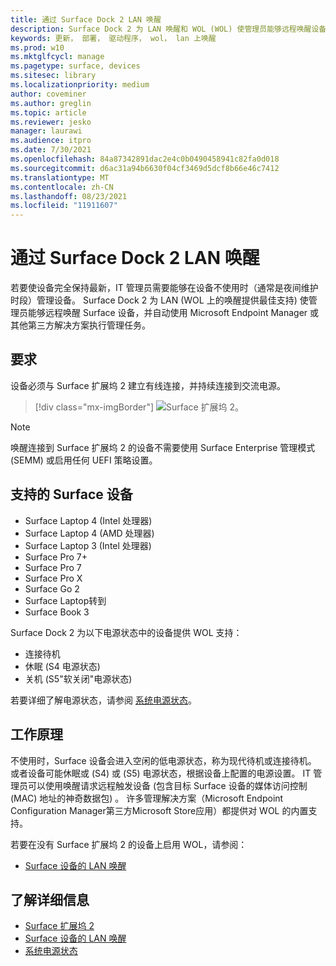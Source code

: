 ```yaml
---
title: 通过 Surface Dock 2 LAN 唤醒
description: Surface Dock 2 为 LAN 唤醒和 WOL (WOL) 使管理员能够远程唤醒设备并自动执行管理任务。
keywords: 更新， 部署， 驱动程序， wol， lan 上唤醒
ms.prod: w10
ms.mktglfcycl: manage
ms.pagetype: surface, devices
ms.sitesec: library
ms.localizationpriority: medium
author: coveminer
ms.author: greglin
ms.topic: article
ms.reviewer: jesko
manager: laurawi
ms.audience: itpro
ms.date: 7/30/2021
ms.openlocfilehash: 84a87342891dac2e4c0b0490458941c82fa0d018
ms.sourcegitcommit: d6ac31a94b6630f04cf3469d5dcf8b66e46c7412
ms.translationtype: MT
ms.contentlocale: zh-CN
ms.lasthandoff: 08/23/2021
ms.locfileid: "11911607"
---
```

# <a name="wake-on-lan-with-surface-dock-2"></a>通过 Surface Dock 2 LAN 唤醒

若要使设备完全保持最新，IT 管理员需要能够在设备不使用时（通常是夜间维护时段）管理设备。 Surface Dock 2 为 LAN (WOL 上的唤醒提供最佳支持) 使管理员能够远程唤醒 Surface 设备，并自动使用 Microsoft Endpoint Manager 或其他第三方解决方案执行管理任务。

## <a name="requirements"></a>要求

设备必须与 Surface 扩展坞 2 建立有线连接，并持续连接到交流电源。

> [!div class="mx-imgBorder"]
> ![Surface 扩展坞 2。](images/surface-dock2-angled.png)

> [!NOTE]
> 唤醒连接到 Surface 扩展坞 2 的设备不需要使用 Surface Enterprise 管理模式 (SEMM) 或启用任何 UEFI 策略设置。
 
## <a name="supported-surface-devices"></a>支持的 Surface 设备

- Surface Laptop 4 (Intel 处理器) 
- Surface Laptop 4 (AMD 处理器) 
- Surface Laptop 3 (Intel 处理器) 
- Surface Pro 7+
- Surface Pro 7
- Surface Pro X
- Surface Go 2
- Surface Laptop转到
- Surface Book 3

Surface Dock 2 为以下电源状态中的设备提供 WOL 支持：

- 连接待机
- 休眠 (S4 电源状态) 
- 关机 (S5"软关闭"电源状态) 

若要详细了解电源状态，请参阅 [系统电源状态](/windows/win32/power/system-power-states)。

## <a name="how-it-works"></a>工作原理

不使用时，Surface 设备会进入空闲的低电源状态，称为现代待机或连接待机。 或者设备可能休眠或 (S4) 或 (S5) 电源状态，根据设备上配置的电源设置。 IT 管理员可以使用唤醒请求远程触发设备 (包含目标 Surface 设备的媒体访问控制 (MAC) 地址的神奇数据包) 。 许多管理解决方案（Microsoft Endpoint Configuration Manager第三方Microsoft Store应用）都提供对 WOL 的内置支持。

若要在没有 Surface 扩展坞 2 的设备上启用 WOL，请参阅：

- [Surface 设备的 LAN 唤醒](wake-on-lan-for-surface-devices.md)

## <a name="learn-more"></a>了解详细信息

- [Surface 扩展坞 2](https://www.microsoft.com/p/surface-dock-2-for-business/8q4hgc6kbmdq?)
- [Surface 设备的 LAN 唤醒](wake-on-lan-for-surface-devices.md)
- [系统电源状态](/windows/win32/power/system-power-states)

